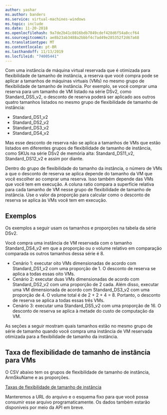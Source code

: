 ```yaml
---
author: yashar
ms.author: banders
ms.service: virtual-machines-windows
ms.topic: include
ms.date: 11-20-2018
ms.openlocfilehash: 9a7de2b41c8016bdb7849cdef428d6f54a8ccf64
ms.sourcegitcommit: ae8b23ab3488a2bbbf4c7ad49e285352f2d67a68
ms.translationtype: MT
ms.contentlocale: pt-BR
ms.lasthandoff: 11/13/2019
ms.locfileid: "74005441"
---
```

Com uma instância de máquina virtual reservada que é otimizada para flexibilidade de tamanho de instância, a reserva que você compra pode se aplicar a tamanhos de máquinas virtuais (VMs) no mesmo grupo de flexibilidade de tamanho de instância. Por exemplo, se você comprar uma reserva para um tamanho de VM listado na série DSv2, como Standard_DS5_v2, o desconto de reserva poderá ser aplicado aos outros quatro tamanhos listados no mesmo grupo de flexibilidade de tamanho de instância:

- Standard_DS1_v2
- Standard_DS2_v2
- Standard_DS3_v2
- Standard_DS4_v2

Mas esse desconto de reserva não se aplica a tamanhos de VMs que estão listados em diferentes grupos de flexibilidade de tamanho de instância, como SKUs na série DSv2 de memória alta: Standard_DS11_v2, Standard_DS12_v2 e assim por diante.

Dentro do grupo de flexibilidade do tamanho da instância, o número de VMs a que o desconto de reserva se aplica depende do tamanho da VM que você escolher ao comprar uma reserva. Isso também depende das VMs que você tem em execução. A coluna ratio compara a superfície relativa para cada tamanho de VM nesse grupo de flexibilidade de tamanho de instância. Use o valor da proporção para calcular como o desconto de reserva se aplica às VMs você tem em execução.

## <a name="examples"></a>Exemplos

Os exemplos a seguir usam os tamanhos e proporções na tabela da série DSv2.

Você compra uma instância de VM reservada com o tamanho Standard_DS4_v2 em que a proporção ou o volume relativo em comparação comparada os outros tamanhos dessa série é 8.

- Cenário 1: executar oito VMs dimensionadas de acordo com Standard_DS1_v2 com uma proporção de 1. O desconto de reserva se aplica a todas essas oito VMs.
- Cenário 2: executar duas VMs dimensionadas de acordo com Standard_DS2_v2 com uma proporção de 2 cada. Além disso, executar uma VM dimensionada de acordo com Standard_DS3_v2 com uma proporção de 4. O volume total é de 2 + 2 + 4 = 8. Portanto, o desconto de reserva se aplica a todas essas três VMs.
- Cenário 3: executar uma Standard_DS5_v2 com uma proporção de 16. O desconto de reserva se aplica à metade do custo de computação da VM.

As seções a seguir mostram quais tamanhos estão no mesmo grupo de série de tamanho quando você compra uma instância de VM reservada otimizada para a flexibilidade de tamanho da instância.

## <a name="instance-size-flexibility-ratio-for-vms"></a>Taxa de flexibilidade de tamanho de instância para VMs 

O CSV abaixo tem os grupos de flexibilidade de tamanho de instância, ArmSkuName e as proporções.  

[Taxas de flexibilidade de tamanho de instância](https://isfratio.blob.core.windows.net/isfratio/ISFRatio.csv)

Manteremos a URL do arquivo e o esquema fixo para que você possa consumir esse arquivo programaticamente. Os dados também estarão disponíveis por meio da API em breve.
